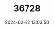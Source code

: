 ---
title: "36728"
category: "Myrcia pentagona"
draft: false
date: 2024-02-22 13:03:50
languages:
  South American Indian (Other): ["Choy-ey"]
---